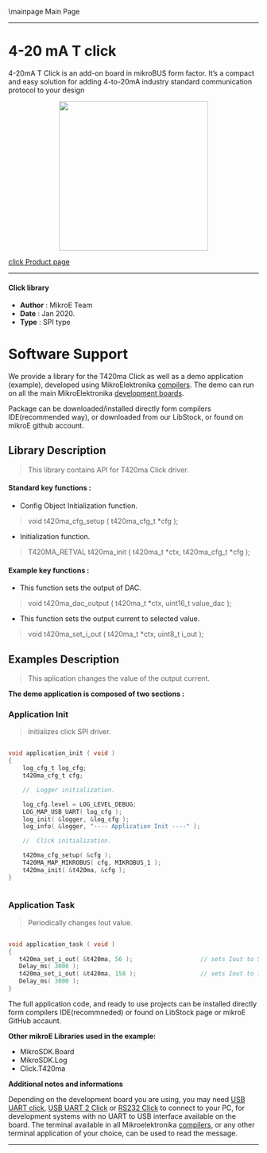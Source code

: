 \mainpage Main Page
 
 

---
# 4-20 mA T click

4-20mA T Click is an add-on board in mikroBUS form factor. It’s a compact and easy solution for adding 4-to-20mA industry standard communication protocol to your design

<p align="center">
  <img src="http://download.mikroe.com/images/click_for_ide/420mat_click.png" height=300px>
</p>

[click Product page](<https://www.mikroe.com/4-20ma-t-click>)

---


#### Click library 

- **Author**        : MikroE Team
- **Date**          : Jan 2020.
- **Type**          : SPI type


# Software Support

We provide a library for the T420ma Click 
as well as a demo application (example), developed using MikroElektronika 
[compilers](http://shop.mikroe.com/compilers). 
The demo can run on all the main MikroElektronika [development boards](http://shop.mikroe.com/development-boards).

Package can be downloaded/installed directly form compilers IDE(recommended way), or downloaded from our LibStock, or found on mikroE github account. 

## Library Description

> This library contains API for T420ma Click driver.

#### Standard key functions :

- Config Object Initialization function.
> void t420ma_cfg_setup ( t420ma_cfg_t *cfg ); 
 
- Initialization function.
> T420MA_RETVAL t420ma_init ( t420ma_t *ctx, t420ma_cfg_t *cfg );



#### Example key functions :

- This function sets the output of DAC.
> void t420ma_dac_output ( t420ma_t *ctx, uint16_t value_dac );
 
- This function sets the output current to selected value.
> void t420ma_set_i_out ( t420ma_t *ctx, uint8_t i_out );


## Examples Description

> This aplication changes the value of the output current.

**The demo application is composed of two sections :**

### Application Init 

> Initializes click SPI driver.

```c

void application_init ( void )
{
    log_cfg_t log_cfg;
    t420ma_cfg_t cfg;

    //  Logger initialization.

    log_cfg.level = LOG_LEVEL_DEBUG;
    LOG_MAP_USB_UART( log_cfg );
    log_init( &logger, &log_cfg );
    log_info( &logger, "---- Application Init ----" );

    //  Click initialization.

    t420ma_cfg_setup( &cfg );
    T420MA_MAP_MIKROBUS( cfg, MIKROBUS_1 );
    t420ma_init( &t420ma, &cfg );
}
  
```

### Application Task

> Periodically changes Iout value.

```c

void application_task ( void )
{
   t420ma_set_i_out( &t420ma, 56 );                   // sets Iout to 5.6mA
   Delay_ms( 3000 );
   t420ma_set_i_out( &t420ma, 158 );                  // sets Iout to 15.8mA
   Delay_ms( 3000 );
}  

```


The full application code, and ready to use projects can be  installed directly form compilers IDE(recommneded) or found on LibStock page or mikroE GitHub accaunt.

**Other mikroE Libraries used in the example:** 

- MikroSDK.Board
- MikroSDK.Log
- Click.T420ma

**Additional notes and informations**

Depending on the development board you are using, you may need 
[USB UART click](http://shop.mikroe.com/usb-uart-click), 
[USB UART 2 Click](http://shop.mikroe.com/usb-uart-2-click) or 
[RS232 Click](http://shop.mikroe.com/rs232-click) to connect to your PC, for 
development systems with no UART to USB interface available on the board. The 
terminal available in all Mikroelektronika 
[compilers](http://shop.mikroe.com/compilers), or any other terminal application 
of your choice, can be used to read the message.



---
